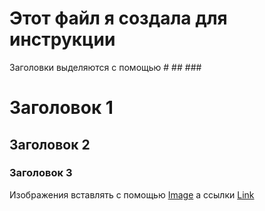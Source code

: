 # Этот файл я создала для инструкции

Заголовки выделяются с помощью # ## ###

# Заголовок 1 

## Заголовок 2 

### Заголовок 3 

Изображения вставлять с помощью 
[Image](src)
а ссылки 
[Link](url)

